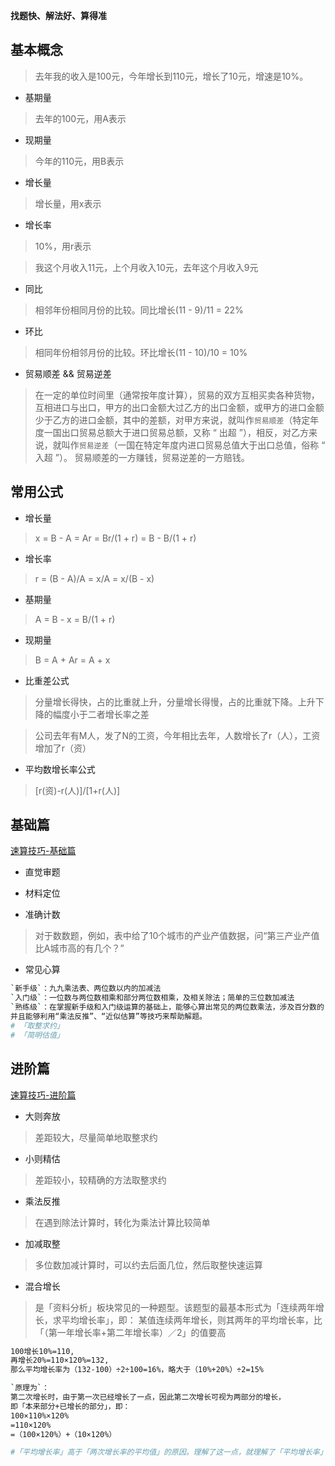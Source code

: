 <!--资料分析-->

**找题快、解法好、算得准**

## 基本概念

>去年我的收入是100元，今年增长到110元，增长了10元，增速是10%。

* 基期量
>去年的100元，用A表示
* 现期量
>今年的110元，用B表示
* 增长量
>增长量，用x表示
* 增长率
>10%，用r表示

>我这个月收入11元，上个月收入10元，去年这个月收入9元

* 同比
>相邻年份相同月份的比较。同比增长(11 - 9)/11 = 22%
* 环比
>相同年份相邻月份的比较。环比增长(11 - 10)/10 = 10%

* 贸易顺差 && 贸易逆差
>在一定的单位时间里（通常按年度计算），贸易的双方互相买卖各种货物，互相进口与出口，甲方的出口金额大过乙方的出口金额，或甲方的进口金额少于乙方的进口金额，其中的差额，对甲方来说，就叫作`贸易顺差`（特定年度一国出口贸易总额大于进口贸易总额，又称 “ 出超 ”），相反，对乙方来说，就叫作`贸易逆差`（一国在特定年度内进口贸易总值大于出口总值，俗称 “ 入超 ”）。
贸易顺差的一方赚钱，贸易逆差的一方赔钱。

## 常用公式

* 增长量
>x = B - A = Ar = Br/(1 + r) = B - B/(1 + r)
* 增长率
>r = (B - A)/A = x/A = x/(B - x)
* 基期量
>A = B - x = B/(1 + r)
* 现期量
>B = A + Ar = A + x

* 比重差公式
>分量增长得快，占的比重就上升，分量增长得慢，占的比重就下降。上升下降的幅度小于二者增长率之差

>公司去年有M人，发了N的工资，今年相比去年，人数增长了r（人），工资增加了r（资）
* 平均数增长率公式
>[r(资)-r(人)]/[1+r(人)]


## 基础篇
[速算技巧-基础篇](https://zhuanlan.zhihu.com/p/46930214)
* 直觉审题

* 材料定位

* 准确计数
>对于数数题，例如，表中给了10个城市的产业产值数据，问“第三产业产值比A城市高的有几个？”

* 常见心算
```bash
`新手级`：九九乘法表、两位数以内的加减法
`入门级`：一位数与两位数相乘和部分两位数相乘，及相关除法；简单的三位数加减法
`熟练级`：在掌握新手级和入门级运算的基础上，能够心算出常见的两位数乘法，涉及百分数的复杂运算，
并且能够利用“乘法反推”、“近似估算”等技巧来帮助解题。
# 「取整求约」
# 「简明估值」
```

## 进阶篇
[速算技巧-进阶篇](https://zhuanlan.zhihu.com/p/47034450)

* 大则奔放
>差距较大，尽量简单地取整求约

* 小则精估
>差距较小，较精确的方法取整求约

* 乘法反推
>在遇到除法计算时，转化为乘法计算比较简单

* 加减取整
>多位数加减计算时，可以约去后面几位，然后取整快速运算

* 混合增长
>是「资料分析」板块常见的一种题型。该题型的最基本形式为「连续两年增长，求平均增长率」，即：
某值连续两年增长，则其两年的平均增长率，比「（第一年增长率+第二年增长率）／2」的值要高
```bash
100增长10%=110,
再增长20%=110×120%=132,
那么平均增长率为（132-100）÷2÷100=16%，略大于（10%+20%）÷2=15%

`原理为`：
第二次增长时，由于第一次已经增长了一点，因此第二次增长可视为两部分的增长，
即「本来部分+已增长的部分」，即：
100×110%×120%
=110×120%
=（100×120%）+（10×120%）

#「平均增长率」高于「两次增长率的平均值」的原因。理解了这一点，就理解了「平均增长率」的技巧。
```
